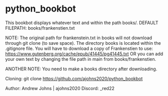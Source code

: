 # python_bookbot

This bookbot displays whatever text and within the path books/<filename>. DEFAULT FILEPATH: books/frankenstien.txt 

NOTE: The original path for frankenstein.txt in books will not download through git clone (to save space). The directory books is located within the .gitignore file. You will have to download a copy of Frankenstien to use:  https://www.gutenberg.org/cache/epub/41445/pg41445.txt OR you can add your own text by changing the file path in main from books/frankenstien. 

ANOTHER NOTE: You need to make a books directory after downloading. 

Cloning: git clone https://github.com/ajohns2020/python_bookbot

Author: Andrew Johns | ajohns2020
Discord: _red22